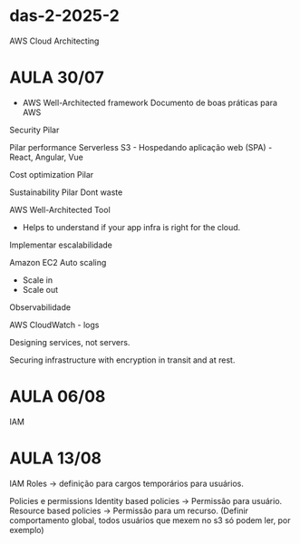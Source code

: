 # das-2-2025-2
AWS Cloud Architecting
# AULA 30/07

- AWS Well-Architected framework
Documento de boas práticas para AWS

Security Pilar

Pilar performance
Serverless
S3 - Hospedando aplicação web (SPA) - React, Angular, Vue

Cost optimization Pilar

Sustainability Pilar
Dont waste

AWS Well-Architected Tool
- Helps to understand if your app infra is right for the cloud.

Implementar escalabilidade

Amazon EC2 Auto scaling
- Scale in
- Scale out

Observabilidade 

AWS CloudWatch - logs

Designing services, not servers.

Securing infrastructure with encryption in transit and at rest.

# AULA 06/08

IAM

# AULA 13/08
IAM Roles -> definição para cargos temporários para usuários.

Policies e permissions
Identity based policies -> Permissão para usuário.
Resource based policies -> Permissão para um recurso. (Definir comportamento global, todos usuários que mexem no s3 só podem ler, por exemplo)
